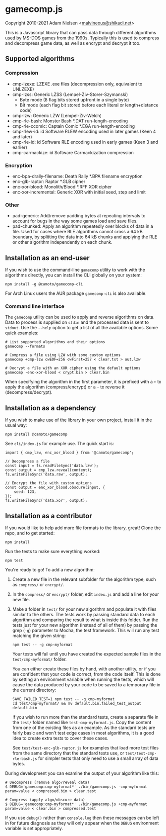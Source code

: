# gamecomp.js
Copyright 2010-2021 Adam Nielsen <<malvineous@shikadi.net>>  

This is a Javascript library that can pass data through different algorithms
used by MS-DOS games from the 1990s.  Typically this is used to compress and
decompress game data, as well as encrypt and decrypt it too.

## Supported algorithms

### Compression

* cmp-lzexe: LZEXE .exe files (decompression only, equivalent to UNLZEXE)
* cmp-lzss: Generic LZSS (Lempel-Ziv-Storer-Szymanski)
  * Byte mode (8 flag bits stored upfront in a single byte)
  * Bit mode (each flag bit stored before each literal or length+distance code)
* cmp-lzw: Generic LZW (Lempel-Ziv-Welch)
* cmp-rle-bash: Monster Bash *.DAT run-length-encoding
* cmp-rle-ccomic: Captain Comic *.EGA run-length-encoding
* cmp-rlew-id: id Software RLEW encoding used in later games (Keen 4 and later)
* cmp-rle-id: id Software RLE encoding used in early games (Keen 3 and earlier)
* cmp-carmackize: id Software Carmackization compression

### Encryption

* enc-bpa-drally-filename: Death Rally *.BPA filename encryption
* enc-glb-raptor: Raptor *.GLB cipher
* enc-xor-blood: Monolith/Blood *.RFF XOR cipher
* enc-xor-incremental: Generic XOR with initial seed, step and limit

### Other

* pad-generic: Add/remove padding bytes at repeating intervals to account for
  bugs in the way some games load and save files.
* pad-chunked: Apply an algorithm repeatedly over blocks of data in a file.
  Used for cases where RLE algorithms cannot cross a 64 kB boundary, by
  splitting the data into 64 kB chunks and applying the RLE or other algorithm
  independently on each chunk.

## Installation as an end-user

If you wish to use the command-line `gamecomp` utility to work with the
algorithms directly, you can install the CLI globally on your system:

    npm install -g @camoto/gamecomp-cli

For Arch Linux users the AUR package `gamecomp-cli` is also available.

### Command line interface

The `gamecomp` utility can be used to apply and reverse algorithms on data.
Data to process is supplied on `stdin` and the processed data is sent to
`stdout`.  Use the `--help` option to get a list of all the available options.
Some quick examples:

    # List supported algorithms and their options
    gamecomp --formats

    # Compress a file using LZW with some custom options
    gamecomp +cmp-lzw cwEOF=256 cwFirst=257 < clear.txt > out.lzw

    # Decrypt a file with an XOR cipher using the default options
    gamecomp -enc-xor-blood < crypt.bin > clear.bin

When specifying the algorithm in the first parameter, it is prefixed with a `+`
to apply the algorithm (compress/encrypt) or a `-` to reverse it
(decompress/decrypt).

## Installation as a dependency

If you wish to make use of the library in your own project, install it
in the usual way:

    npm install @camoto/gamecomp

See `cli/index.js` for example use.  The quick start is:

    import { cmp_lzw, enc_xor_blood } from '@camoto/gamecomp';
    
    // Decompress a file
    const input = fs.readFileSync('data.lzw');
    const output = cmp_lzw.reveal(content);
    fs.writeFileSync('data.raw', output);
    
    // Encrypt the file with custom options
    const output = enc_xor_blood.obscure(input, {
        seed: 123,
    });
    fs.writeFileSync('data.xor', output);

## Installation as a contributor

If you would like to help add more file formats to the library, great!
Clone the repo, and to get started:

    npm install

Run the tests to make sure everything worked:

    npm test

You're ready to go!  To add a new algorithm:

 1. Create a new file in the relevant subfolder for the algorithm type, such as
    `compress/` or `encrypt/`.

 2. In the `compress/` or `encrypt/` folder, edit `index.js` and add a line for
    your new file.

 3. Make a folder in `test/` for your new algorithm and populate it with
    files similar to the others.  The tests work by passing standard data to
    each algorithm and comparing the result to what is inside this folder.  Run
    the tests just for your new algorithm (instead of all of them) by passing
    the grep (`-g`) parameter to Mocha, the test framework.  This will run any
    test matching the given string:
    
        npm test -- -g cmp-myformat
    
    Your tests will fail until you have created the expected sample files in
    the `test/cmp-myformat/` folder.
    
    You can either create these files by hand, with another utility, or if you
    are confident that your code is correct, from the code itself.  This is done
    by setting an environment variable when running the tests, which will cause
    the data produced by your code to be saved to a temporary file in the
    current directory:
    
        SAVE_FAILED_TEST=1 npm test -- -g cmp-myformat
        cd test/cmp-myformat/ && mv default.bin.failed_test_output default.bin
    
    If you wish to run more than the standard tests, create a separate file in
    the `test/` folder named like `test-cmp-myformat.js`.  Copy the content from
    one of the existing files as an example.  As the standard tests are fairly
    basic and won't test edge cases in most algorithms, it is a good idea to
    create extra tests to cover these cases.
    
    See `test/test-enc-glb-raptor.js` for examples that load more test files
    from the same directory that the standard tests use, or
    `test/test-cmp-rle-bash.js` for simpler tests that only need to use a small
    array of data bytes.

During development you can examine the output of your algorithm like this:

    # Decompress (remove algo/reveal data)
    $ DEBUG='gamecomp:cmp-myformat*' ./bin/gamecomp.js -cmp-myformat param=value < compressed.bin > clear.test

    # Compress (apply algo/obscure data)
    $ DEBUG='gamecomp:cmp-myformat*' ./bin/gamecomp.js +cmp-myformat param=value < clear.bin > compressed.test

If you use `debug()` rather than `console.log` then these messages can be left
in for future diagnosis as they will only appear when the `DEBUG` environment
variable is set appropriately.
